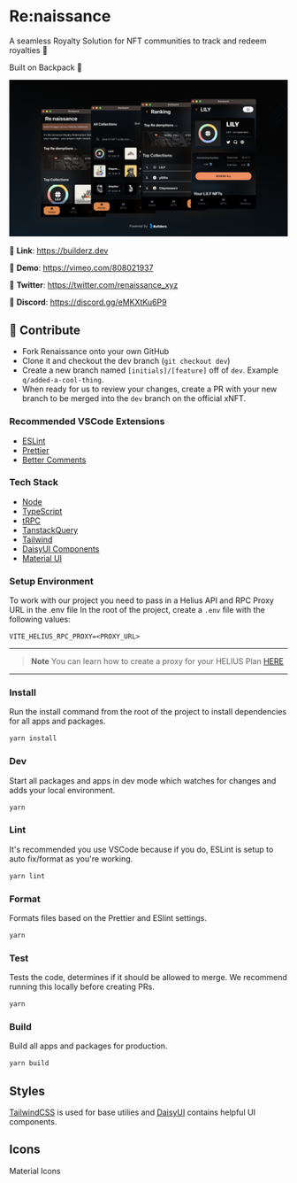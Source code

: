 # Re:naissance

A seamless Royalty Solution for NFT communities to track and redeem royalties 👑

Built on Backpack 🎒

![Renaissance](/public/screenshot1.png)

🔗 **Link**: <https://builderz.dev>

🎥 **Demo**: <https://vimeo.com/808021937>

🐤 **Twitter**: <https://twitter.com/renaissance_xyz>

💬 **Discord**: <https://discord.gg/eMKXtKu6P9>

## 🤝 Contribute

- Fork Renaissance onto your own GitHub
- Clone it and checkout the dev branch (`git checkout dev`)
- Create a new branch named `[initials]/[feature]` off of `dev`. Example `q/added-a-cool-thing`.
- When ready for us to review your changes, create a PR with your new branch to be merged into the `dev` branch on the official xNFT.

### Recommended VSCode Extensions

- [ESLint](https://marketplace.visualstudio.com/items?itemName=dbaeumer.vscode-eslint)
- [Prettier](https://marketplace.visualstudio.com/items?itemName=esbenp.prettier-vscode)
- [Better Comments](https://marketplace.visualstudio.com/items?itemName=aaron-bond.better-comments)

### Tech Stack

- [Node](https://nodejs.org/en/)
- [TypeScript](https://www.typescriptlang.org/)
- [tRPC](https://trpc.io/)
- [TanstackQuery](https://tanstack.com/query/latest)
- [Tailwind](https://tailwindcss.com/)
- [DaisyUI Components](https://daisyui.com/)
- [Material UI](https://mui.com)

### Setup Environment

To work with our project you need to pass in a Helius API and RPC Proxy URL in the .env file In the root of the project, create a `.env` file with the following values:

```
VITE_HELIUS_RPC_PROXY=<PROXY_URL>
```

---

> **Note**
> You can learn how to create a proxy for your HELIUS Plan [HERE](https://docs.helius.xyz/reference/how-to-stop-your-api-key-from-leaking)

---

### Install

Run the install command from the root of the project to install dependencies for all apps and packages.

```sh
yarn install
```

### Dev

Start all packages and apps in dev mode which watches for changes and adds your local environment.

```sh
yarn
```

### Lint

It's recommended you use VSCode because if you do, ESLint is setup to auto fix/format as you're working.

```sh
yarn lint
```

### Format

Formats files based on the Prettier and ESlint settings.

```sh
yarn
```

### Test

Tests the code, determines if it should be allowed to merge. We recommend running this locally before creating PRs.

```sh
yarn
```

### Build

Build all apps and packages for production.

```sh
yarn build
```

## Styles

[TailwindCSS](https://tailwindcss.com/) is used for base utilies and [DaisyUI](https://daisyui.com/) contains helpful UI components.

## Icons

Material Icons
